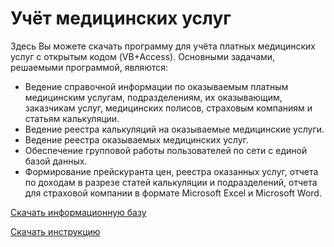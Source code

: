 # Учёт медицинских услуг
Здесь Вы можете скачать программу для учёта платных медицинских услуг с открытым кодом (VB+Access). Основными задачами, решаемыми программой, являются: 
  - Ведение справочной информации по оказываемым платным медицинским услугам, подразделениям, их оказывающим, заказчикам услуг, медицинских полисов, страховым компаниям и статьям калькуляции.
  - Ведение реестра калькуляций на оказываемые медицинские услуги.
  - Ведение реестра оказываемых медицинских услуг.
  - Обеспечение групповой работы пользователей по сети с единой базой данных.
  - Формирование прейскуранта цен, реестра оказанных услуг, отчета по доходам в разрезе статей калькуляции и подразделений, отчета для страховой компании в формате Microsoft Excel и Microsoft Word.
  
[Скачать информационную базу](https://github.com/RBaskakov/1C/UchetPU/УчётПУ.dt)

[Скачать инструкцию](https://github.com/RBaskakov/1C)
